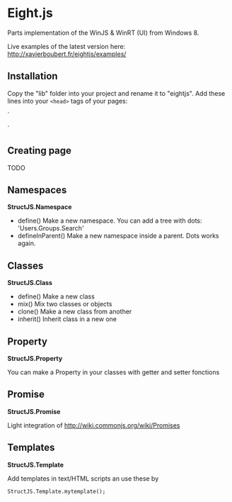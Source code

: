 Eight.js
=======

Parts implementation of the WinJS & WinRT (UI) from Windows 8.

Live examples of the latest version here: http://xavierboubert.fr/eightjs/examples/


Installation
--------

Copy the "lib" folder into your project and rename it to "eightjs".
Add these lines into your `<head>` tags of your pages:

`<link rel="stylesheet" type="text/css" href="eightjs/css/Eight.all.min.css" />
<script type="text/javascript" src="eightjs/Eight.all.min.js"></script>`

Creating page
--------

TODO



Namespaces
--------

**StructJS.Namespace**

*   define() Make a new namespace. You can add a tree with dots: 'Users.Groups.Search'
*   defineInParent() Make a new namespace inside a parent. Dots works again.


Classes
--------

**StructJS.Class**

*   define() Make a new class
*   mix() Mix two classes or objects
*   clone() Make a new class from another
*   inherit() Inherit class in a new one


Property
--------

**StructJS.Property**

You can make a Property in your classes with getter and setter fonctions


Promise
--------

**StructJS.Promise**

Light integration of http://wiki.commonjs.org/wiki/Promises


Templates
--------

**StructJS.Template**

Add templates in text/HTML scripts an use these by

`StructJS.Template.mytemplate();`

